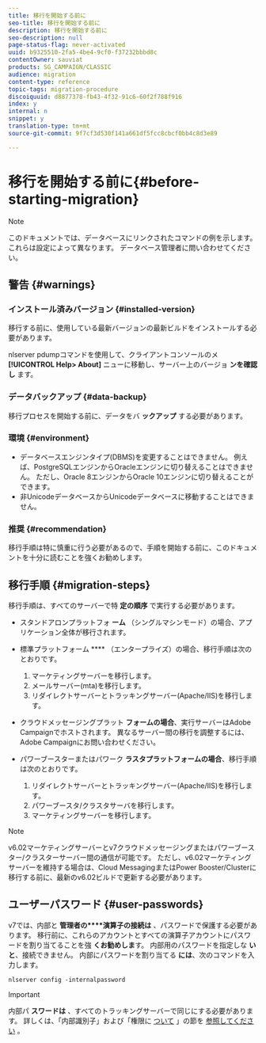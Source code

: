 ```yaml
---
title: 移行を開始する前に
seo-title: 移行を開始する前に
description: 移行を開始する前に
seo-description: null
page-status-flag: never-activated
uuid: b9325510-2fa5-4be4-9cf0-f37232bbbd8c
contentOwner: sauviat
products: SG_CAMPAIGN/CLASSIC
audience: migration
content-type: reference
topic-tags: migration-procedure
discoiquuid: d8877378-fb43-4f32-91c6-60f2f788f916
index: y
internal: n
snippet: y
translation-type: tm+mt
source-git-commit: 9f7cf3d530f141a661df5fcc8cbcf0bb4c8d3e89

---
```



# 移行を開始する前に{#before-starting-migration}

>[!NOTE]
>
>このドキュメントでは、データベースにリンクされたコマンドの例を示します。 これらは設定によって異なります。 データベース管理者に問い合わせてください。

## 警告 {#warnings}

### インストール済みバージョン {#installed-version}

移行する前に、使用している最新バージョンの最新ビルドをインストールする必要があります。

nlserver pdumpコマンドを使用して、クライアントコンソールのメ **[!UICONTROL Help> About]** ニューに移動し、サーバー上のバージョ **ンを確認し** ます。

### データバックアップ {#data-backup}

移行プロセスを開始する前に、データをバ **ックアップ** する必要があります。

### 環境 {#environment}

* データベースエンジンタイプ(DBMS)を変更することはできません。 例えば、PostgreSQLエンジンからOracleエンジンに切り替えることはできません。 ただし、Oracle 8エンジンからOracle 10エンジンに切り替えることができます。
* 非UnicodeデータベースからUnicodeデータベースに移動することはできません。

### 推奨 {#recommendation}

移行手順は特に慎重に行う必要があるので、手順を開始する前に、このドキュメントを十分に読むことを強くお勧めします。

## 移行手順 {#migration-steps}

移行手順は、すべてのサーバーで特 **定の順序** で実行する必要があります。

* スタンドアロンプラットフォ **ーム** （シングルマシンモード）の場合、アプリケーション全体が移行されます。
* 標準プラットフォーム **** （エンタープライズ）の場合、移行手順は次のとおりです。

   1. マーケティングサーバーを移行します。
   1. メールサーバー(mta)を移行します。
   1. リダイレクトサーバーとトラッキングサーバー(Apache/IIS)を移行します。

* クラウドメッセージングプラット **フォームの場合**、実行サーバーはAdobe Campaignでホストされます。 異なるサーバー間の移行を調整するには、Adobe Campaignにお問い合わせください。
* パワーブースターまたはパワーク **ラスタプラットフォームの場合**、移行手順は次のとおりです。

   1. リダイレクトサーバーとトラッキングサーバー(Apache/IIS)を移行します。
   1. パワーブースタ/クラスタサーバを移行します。
   1. マーケティングサーバーを移行します。

>[!NOTE]
>
>v6.02マーケティングサーバーとv7クラウドメッセージングまたはパワーブースター/クラスターサーバー間の通信が可能です。 ただし、v6.02マーケティングサーバーを維持する場合は、Cloud MessagingまたはPower Booster/Clusterに移行する前に、最新のv6.02ビルドで更新する必要があります。

## ユーザーパスワード {#user-passwords}

v7では、内部と **管理者の****演算子の接続は** 、パスワードで保護する必要があります。 移行前に、これらのアカウントとすべての演算子アカウントにパスワードを割り当てることを強 **くお勧めしま**&#x200B;す。 内部用のパスワードを指定しな **いと**、接続できません。 内部にパスワードを割り当てる **には**、次のコマンドを入力します。

```
nlserver config -internalpassword
```

>[!IMPORTANT]
>
>内部パ **スワードは** 、すべてのトラッキングサーバーで同じにする必要があります。 詳しくは、「内部識別子」および「権限に [ついて](../../installation/using/campaign-server-configuration.md#internal-identifier) 」の節を [参照してください](../../platform/using/access-management.md#about-permissions) 。

